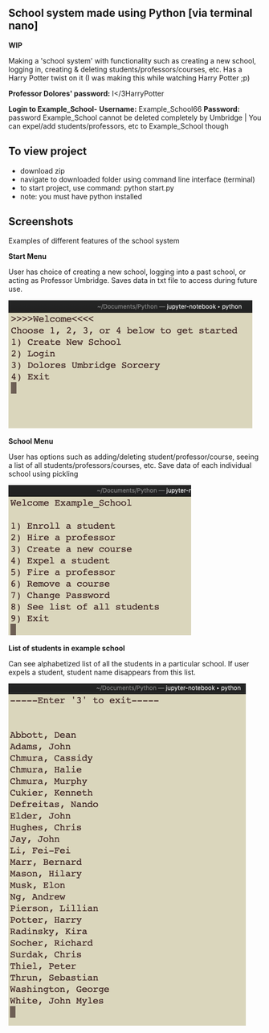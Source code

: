 School system made using Python [via terminal nano]
---------------------------------------------------------------
**WIP**

Making a 'school system' with functionality such as creating a new school, logging in, creating & deleting students/professors/courses, etc.
Has a Harry Potter twist on it (I was making this while watching Harry Potter ;p)

**Professor Dolores' password:** I</3HarryPotter

**Login to Example_School-** **Username:** Example_School66 **Password:** password
Example_School cannot be deleted completely by Umbridge | You can expel/add students/professors, etc to Example_School though

To view project
---------------------------
- download zip
- navigate to downloaded folder using command line interface (terminal)
- to start project, use command: python start.py 
- note: you must have python installed


Screenshots
---------------------------------
Examples of different features of the school system

**Start Menu**

User has choice of creating a new school, logging into a past school, or acting as Professor Umbridge. Saves data in txt file to access during future use.


![](Images/WelcomeMenu.png)

**School Menu**

User has options such as adding/deleting student/professor/course, seeing a list of all students/professors/courses, etc. Save data of each individual school using pickling


![](Images/SchoolMenu.png)

**List of students in example school**

Can see alphabetized list of all the students in a particular school. If user expels a student, student name disappears from this list.


![](Images/StudentList.png)
